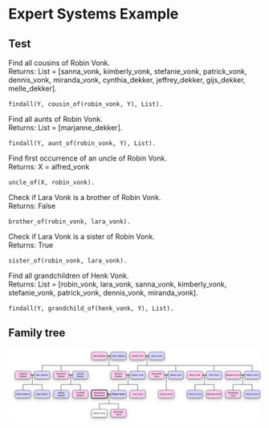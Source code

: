 # Expert Systems Example

## Test
Find all cousins of Robin Vonk. \
Returns: List = [sanna_vonk, kimberly_vonk, stefanie_vonk, patrick_vonk, dennis_vonk, miranda_vonk, cynthia_dekker, jeffrey_dekker, gijs_dekker, melle_dekker].
```shell script
findall(Y, cousin_of(robin_vonk, Y), List).
```

Find all aunts of Robin Vonk. \
Returns: List = [marjanne_dekker].
```shell script
findall(Y, aunt_of(robin_vonk, Y), List).
```

Find first occurrence of an uncle of Robin Vonk. \
Returns: X = alfred_vonk 
```shell script
uncle_of(X, robin_vonk).
```

Check if Lara Vonk is a brother of Robin Vonk. \
Returns: False
```shell script
brother_of(robin_vonk, lara_vonk).
```

Check if Lara Vonk is a sister of Robin Vonk. \
Returns: True
```shell script
sister_of(robin_vonk, lara_vonk).
```

Find all grandchildren of Henk Vonk. \
Returns: List = [robin_vonk, lara_vonk, sanna_vonk, kimberly_vonk, stefanie_vonk, patrick_vonk, dennis_vonk, miranda_vonk].
```shell script
findall(Y, grandchild_of(henk_vonk, Y), List).
```
## Family tree
![](img/FamilyTree.jpeg)
